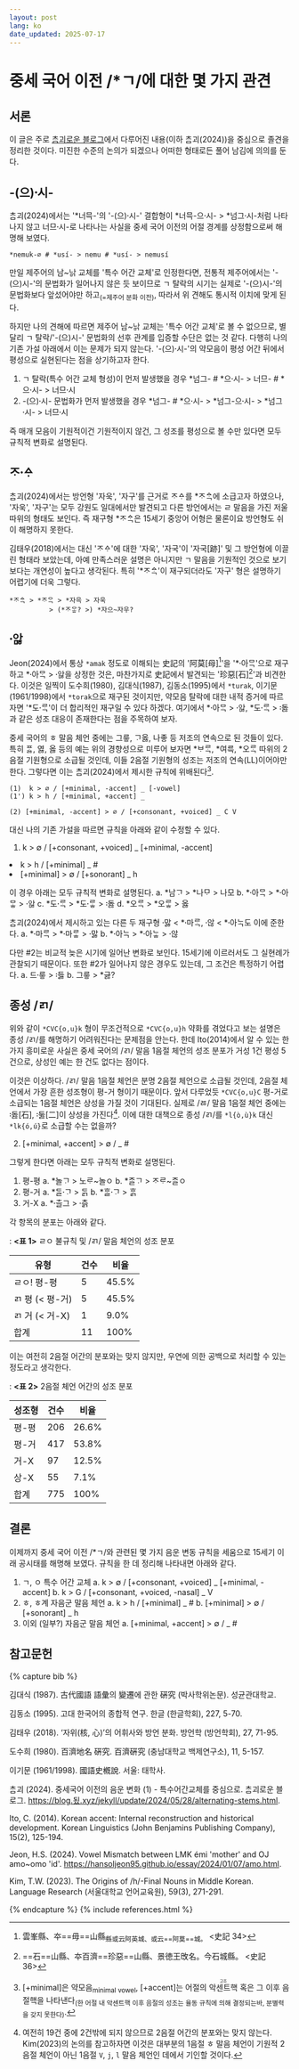 ```yaml
---
layout: post
lang: ko
date_updated: 2025-07-17
---
```

# 중세 국어 이전 /*ㄱ/에 대한 몇 가지 관견

## 서론

이 글은 주로 [ᄎᆞᆷ괴로운 블로그](https://blog.됬.xyz/jekyll/update/2024/05/28/alternating-stems.html)에서 다루어진 내용(이하 ᄎᆞᆷ괴(2024))을 중심으로 졸견을 정리한 것이다. 미진한 수준의 논의가 되겠으나 어떠한 형태로든 풀어 남김에 의의를 둔다.

## -(으)시〮-

ᄎᆞᆷ괴(2024)에서는 '\*너믁-'의 '-(으)시〮-' 결합형이 \*너믁-으시〮- > \*넘그시〮-처럼 나타나지 않고 너므시〮-로 나타나는 사실을 중세 국어 이전의 어절 경계를 상정함으로써 해명해 보였다.
```
*nemuk-∅ # *usí- > nemu # *usí- > nemusí
```

만일 제주어의 남~나ᇚ 교체를 '특수 어간 교체'로 인정한다면, 전통적 제주어에서는 '-(으)시-'의 문법화가 일어나지 않은 듯 보이므로 ㄱ 탈락의 시기는 실제로 '-(으)시-'의 문법화보다 앞섰어야만 하고<sub>(=제주어 분화 이전)</sub>, 따라서 위 견해도 통시적 이치에 맞게 된다.

하지만 나의 견해에 따르면 제주어 남~나ᇚ 교체는 '특수 어간 교체'로 볼 수 없으므로, 별달리 ㄱ 탈락/'-(으)시-' 문법화의 선후 관계를 입증할 수단은 없는 것 같다. 다행히 나의 기존 가설 아래에서 이는 문제가 되지 않는다. '-(으)시〮-'의 약모음이 평성 어간 뒤에서 평성으로 실현된다는 점을 상기하고자 한다.

1. ㄱ 탈락(특수 어간 교체 형성)이 먼저 발생했을 경우
    \*넘그- # \*으시〮- > 너므- # \*으시〮- > 너므시〮
2. -(으)시〮- 문법화가 먼저 발생했을 경우
    \*넘그- # \*으시〮- > \*넘그-으시〮- > \*넘그시〮- > 너므시〮

즉 매개 모음이 기원적이건 기원적이지 않건, 그 성조를 평성으로 볼 수만 있다면 모두 규칙적 변화로 설명된다.

## ᄌᆞᅀᆞ〮

ᄎᆞᆷ괴(2024)에서는 방언형 '자욱', '자구'를 근거로 ᄌᆞᅀᆞ를 \*ᄌᆞᅀᆞᆨ에 소급고자 하였으나, '자욱', '자구'는 모두 강원도 일대에서만 발견되고 다른 방언에서는 ㄹ 말음을 가진 저울 따위의 형태도 보인다. 즉 재구형 \*ᄌᆞᅀᆞᆨ은 15세기 중앙어 어형은 물론이요 방언형도 쉬이 해명하지 못한다.

김태우(2018)에서는 대신 'ᄌᆞᅀᆞ'에 대한 '자욱', '자국'이 '자국[跡]' 및 그 방언형에 이끌린 형태라 보았는데, 아예 만족스러운 설명은 아니지만 ㄱ 말음을 기원적인 것으로 보기보다는 개연성이 높다고 생각된다. 특히 '\*ᄌᆞᅀᆞᆨ'이 재구되더라도 '자구' 형은 설명하기 어렵기에 더욱 그렇다.
```
*ᄌᆞᅀᆞᆨ > *ᄌᆞᄋᆞᆨ > *자윽 > 자욱
          > (*ᄌᆞᄋᆞᇂ? >) *자으~자우?
```

## 아ᇡ〮

Jeon(2024)에서 통상 `*amak` 정도로 이해되는 史記의 '阿莫[母][^1]'을 '\*아〮ᄆᆞᆨ'으로 재구하고 \*아〮ᄆᆞᆨ > 아ᇡ〮을 상정한 것은, 마찬가지로 史記에서 발견되는 '珍惡[石][^2]'과 비견한다. 이것은 일찍이 도수희(1980), 김대식(1987), 김동소(1995)에서 `*turak`, 이기문(1961/1998)에서 `*torak`으로 재구된 것이지만, 약모음 탈락에 대한 내적 증거에 따르자면 '\*도ᄅᆞᆨ〮'이 더 합리적인 재구일 수 있다 하겠다. 여기에서 \*아〮ᄆᆞᆨ > 아ᇡ〮, \*도ᄅᆞᆨ〮 > 돓〯과 같은 성조 대응이 존재한다는 점을 주목하여 보자.

중세 국어의 ㅎ 말음 체언 중에는 그릏, ᄀᆞ옳, 나좋 등 저조의 연속으로 된 것들이 있다. 특히 ᄑᆞᆶ, 엻, 옳 등의 예는 위의 경향성으로 미루어 보자면 \*ᄇᆞᄅᆞᆨ, \*여륵, \*오ᄅᆞᆨ 따위의 2음절 기원형으로 소급될 것인데, 이들 2음절 기원형의 성조는 저조의 연속(LL)이어야만 한다. 그렇다면 이는 ᄎᆞᆷ괴(2024)에서 제시한 규칙에 위배된다[^3].
```
(1)  k > ∅ / [+minimal, -accent] _ [-vowel]
(1') k > h / [+minimal, +accent] _

(2) [+minimal, -accent] > ∅ / [+consonant, +voiced] _ C V
```

대신 나의 기존 가설을 따르면 규칙을 아래와 같이 수정할 수 있다.
1. k > ∅ / [+consonant, +voiced] _ [+minimal, -accent]
<li data-num="1'">k > h / [+minimal] _ #</li>
<li data-num="2">[+minimal] > ∅ / [+sonorant] _ h</li>

이 경우 아래는 모두 규칙적 변화로 설명된다.
a. \*남ᄀᆞ > \*나ᄆᆞ > 나모
b. \*아〮ᄆᆞᆨ > \*아〮ᄆᆞᇂ > 아ᇡ〮
c. \*도ᄅᆞᆨ〮 > \*도ᄅᆞᇂ〮 > 돓〯
d. \*오ᄅᆞᆨ > \*오ᄅᆞᇂ > 옳

ᄎᆞᆷ괴(2024)에서 제시하고 있는 다른 두 재구형 맗〮 < \*마〮ᄅᆞᆨ, 않〮 < \*아〮ᄂᆞᆨ도 이에 준한다.
a. \*마〮ᄅᆞᆨ > \*마〮ᄅᆞᇂ > 맗〮
b. \*아〮ᄂᆞᆨ > \*아〮ᄂᆞᇂ > 않〮

다만 #2는 비교적 늦은 시기에 일어난 변화로 보인다. 15세기에 이르러서도 그 실현례가 관찰되기 때문이다. 또한 #2가 일어나지 않은 경우도 있는데, 그 조건은 특정하기 어렵다.
a. 드릏〮 > 듫〯
b. 그릏 > *긇?

## 종성 /ㄺ/

위와 같이 `*CVC{o,u}k` 형이 무조건적으로 `*CVC{o,u}h` 약화를 겪었다고 보는 설명은 종성 /ㄺ/를 해명하기 어려워진다는 문제점을 안는다. 한데 Ito(2014)에서 알 수 있는 한 가지 흥미로운 사실은 중세 국어의 /ㄺ/ 말음 1음절 체언의 성조 분포가 거성 1건 평성 5건으로, 상성인 예는 한 건도 없다는 점이다.

이것은 이상하다. /ㄺ/ 말음 1음절 체언은 분명 2음절 체언으로 소급될 것인데, 2음절 체언에서 가장 흔한 성조형이 평-거 형이기 때문이다. 앞서 다루었듯 `*CVC{o,u}C` 평-거로 소급되는 1음절 체언은 상성을 가질 것이 기대된다. 실제로 /ㅀ/ 말음 1음절 체언 중에는 돓〯[石], 둟〯[二]이 상성을 가진다[^4]. 이에 대한 대책으로 종성 /ㄺ/를 `*l{ò,ù}k` 대신 `*lk{ó,ú}`로 소급할 수는 없을까?

2. [+minimal, +accent] > ∅ / _ #

그렇게 한다면 아래는 모두 규칙적 변화로 설명된다.
1. 평-평
    a. *놀ᄀᆞ > 노ᄅᆞ~놀ㅇ
    b. *ᄌᆞᆯᄀᆞ > ᄌᆞᄅᆞ~ᄌᆞᆯㅇ
2. 평-거
    a. *ᄃᆞᆯᄀᆞ〮 > ᄃᆞᆰ
    b. *ᄒᆞᆯᄀᆞ〮 > ᄒᆞᆰ
3. 거-X
    a. *츨〮그 > 츩〮

각 항목의 분포는 아래와 같다.

: **<표 1>** ㄹㅇ 불규칙 및 /ㄺ/ 말음 체언의 성조 분포

|유형|건수|비율|
|--|--|--|
|ㄹㅇ! 평-평|5|45.5%|
|ㄺ 평 (< 평-거)|5|45.5%|
|ㄺ 거 (< 거-X)|1|9.0%|
|합계|11|100%|

이는 여전히 2음절 어간의 분포와는 맞지 않지만, 우연에 의한 공백으로 처리할 수 있는 정도라고 생각한다.

: **<표 2>** 2음절 체언 어간의 성조 분포

|성조형|건수|비율|
|--|--|--|
|평-평|206|26.6%|
|평-거|417|53.8%|
|거-X|97|12.5%|
|상-X|55|7.1%|
|합계|775|100%|

## 결론

이제까지 중세 국어 이전 /*ㄱ/와 관련된 몇 가지 음운 변동 규칙을 세움으로 15세기 이래 공시태를 해명해 보였다. 규칙을 한 데 정리해 나타내면 아래와 같다.

1. ㄱ, ㅇ 특수 어간 교체
    a. k > ∅ / [+consonant, +voiced] _ [+minimal, -accent]
    b. k > G / [+consonant, +voiced, -nasal] _ V
2. ㅎ, ㅎ계 자음군 말음 체언
    a. k > h / [+minimal] _ #
    b. [+minimal] > ∅ / [+sonorant] _ h
3. 이외 (일부?) 자음군 말음 체언
    a. [+minimal, +accent] > ∅ / _ #

## 참고문헌

{% capture bib %}

김대식 (1987). 古代國語 語彙의 變遷에 관한 硏究 (박사학위논문). 성균관대학교.

김동소 (1995). 고대 한국어의 종합적 연구. 한글 (한글학회), 227, 5-70.

김태우 (2018). ‘자위(核, 心)’의 어휘사와 방언 분화. 방언학 (방언학회), 27, 71-95.

도수희 (1980). 百濟地名 硏究. 百濟硏究 (충남대학교 백제연구소), 11, 5-157.

이기문 (1961/1998). 國語史槪說. 서울: 태학사.

ᄎᆞᆷ괴 (2024). 중세국어 이전의 음운 변화 (1) - 특수어간교체를 중심으로. ᄎᆞᆷ괴로운 블로그. <https://blog.됬.xyz/jekyll/update/2024/05/28/alternating-stems.html>.

Ito, C. (2014). Korean accent: Internal reconstruction and historical development. Korean Linguistics (John Benjamins Publishing Company), 15(2), 125-194.

Jeon, H.S. (2024). Vowel Mismatch between LMK émi 'mother' and OJ amo~omo 'id'. <https://hansoljeon95.github.io/essay/2024/01/07/amo.html>.

Kim, T.W. (2023). The Origins of /h/-Final Nouns in Middle Korean. Language Research (서울대학교 언어교육원), 59(3), 271-291.

{% endcapture %}
{% include references.html %}

[^1]: 雲峯縣、夲==毋==山縣<sub>縣或云阿英城、或云==阿莫==城。</sub> <史記 34>
[^2]: ==石==山縣、夲百濟==珍惡==山縣、景徳王攺名。今石城縣。 <史記 36>
[^3]: [+minimal]은 약모음<sub>minimal vowel</sub>, [+accent]는 어절의 <ruby>악센트핵<rt>고조</rt></ruby> 혹은 그 이후 음절핵을 나타낸다<sub>(한 어절 내 악센트핵 이후 음절의 성조는 율동 규칙에 의해 결정되는바, 분별력을 갖지 못한다)</sub>.
[^4]: 여전히 19건 중에 2건밖에 되지 않으므로 2음절 어간의 분포와는 맞지 않는다. Kim(2023)의 논의를 참고하자면 이것은 대부분의 1음절 ㅎ 말음 체언이 기원적 2음절 체언이 아닌 1음절 `V`, `j`, `l` 말음 체언인 데에서 기인할 것이다.